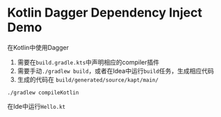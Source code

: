 Kotlin Dagger Dependency Inject Demo
==============================

在Kotlin中使用Dagger

1. 需要在`build.gradle.kts`中声明相应的compiler插件
2. 需要手动`./gradlew build`，或者在Idea中运行`build`任务，生成相应代码
3. 生成的代码在 `build/generated/source/kapt/main/`

```
./gradlew compileKotlin
```

在Ide中运行`Hello.kt`
